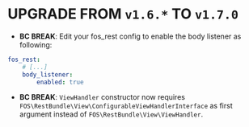 # UPGRADE FROM `v1.6.*` TO `v1.7.0`

* **BC BREAK**: Edit your fos_rest config to enable the body listener as following:
```yaml
fos_rest:
    # [...]
    body_listener:
        enabled: true 
```

* **BC BREAK**: `ViewHandler` constructor now requires `FOS\RestBundle\View\ConfigurableViewHandlerInterface` as first argument instead of 
    `FOS\RestBundle\View\ViewHandler`.
